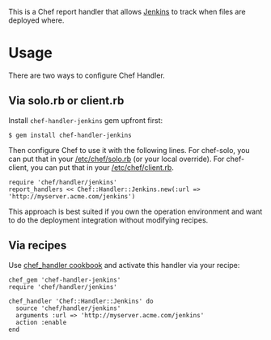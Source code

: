 This is a Chef report handler that allows [Jenkins](http://jenkins-ci.org/) to track
when files are deployed where.

# Usage
There are two ways to configure Chef Handler.

## Via solo.rb or client.rb
Install `chef-handler-jenkins` gem upfront first:

    $ gem install chef-handler-jenkins

Then configure Chef to use it with the following lines. For chef-solo, you can put that in your [/etc/chef/solo.rb](http://docs.opscode.com/config_rb_solo.html) (or your local override). For chef-client, you can put that in your [/etc/chef/client.rb](http://docs.opscode.com/config_rb_client.html).

    require 'chef/handler/jenkins'
    report_handlers << Chef::Handler::Jenkins.new(:url => 'http://myserver.acme.com/jenkins')
 
This approach is best suited if you own the operation environment and want to do the deployment integration without modifying recipes.

## Via recipes
Use [chef_handler cookbook](http://community.opscode.com/cookbooks/chef_handler) and activate this handler via your recipe:

    chef_gem 'chef-handler-jenkins'
    require 'chef/handler/jenkins'

    chef_handler 'Chef::Handler::Jenkins' do
      source 'chef/handler/jenkins'
      arguments :url => 'http://myserver.acme.com/jenkins'
      action :enable
    end
